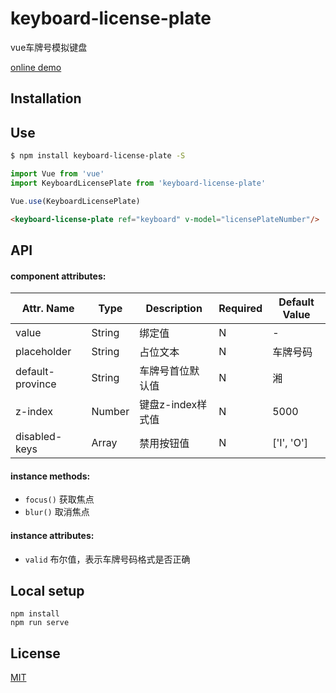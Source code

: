 # keyboard-license-plate
vue车牌号模拟键盘

[online demo](https://dongj0316.github.io/keyboard-license-plate/demo/)

## Installation

## Use

```bash
$ npm install keyboard-license-plate -S
```

```js
import Vue from 'vue'
import KeyboardLicensePlate from 'keyboard-license-plate'

Vue.use(KeyboardLicensePlate)
```

``` html
<keyboard-license-plate ref="keyboard" v-model="licensePlateNumber"/>
```

## API

#### component attributes:
| Attr. Name | Type | Description | Required | Default Value |
|-----|-----|-----|-----|-----|
| value | String | 绑定值 | N | - |
| placeholder | String | 占位文本 | N | 车牌号码 |
| default-province | String | 车牌号首位默认值 | N | 湘 |
| z-index | Number | 键盘z-index样式值 | N | 5000 |
| disabled-keys | Array | 禁用按钮值 | N | ['I', 'O'] |

#### instance methods:
- `focus()` 获取焦点
- `blur()` 取消焦点

#### instance attributes:
- `valid` 布尔值，表示车牌号码格式是否正确

## Local setup

```
npm install
npm run serve
```

## License

[MIT](https://opensource.org/licenses/MIT)